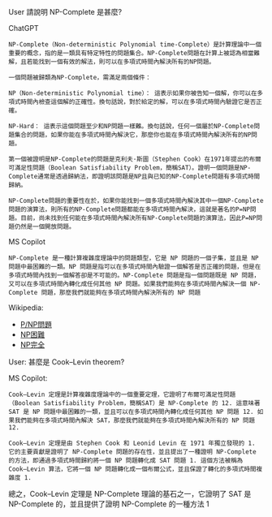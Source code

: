 User
    請說明 NP-Complete 是甚麼?

ChatGPT

    NP-Complete（Non-deterministic Polynomial time-Complete）是計算理論中一個重要的概念，指的是一類具有特定特性的問題集合。NP-Complete問題在計算上被認為相當難解，且若能找到一個有效的解法，則可以在多項式時間內解決所有的NP問題。

    一個問題被歸類為NP-Complete，需滿足兩個條件：

    NP（Non-deterministic Polynomial time）： 這表示如果你被告知一個解，你可以在多項式時間內檢查這個解的正確性。換句話說，對於給定的解，可以在多項式時間內驗證它是否正確。

    NP-Hard： 這表示這個問題至少和NP問題一樣難。換句話說，任何一個屬於NP-Complete問題集合的問題，如果你能在多項式時間內解決它，那麼你也能在多項式時間內解決所有的NP問題。

    第一個被證明是NP-Complete的問題是克利夫·斯圖（Stephen Cook）在1971年提出的布爾可滿足性問題（Boolean Satisfiability Problem，簡稱SAT）。證明一個問題是NP-Complete通常是透過歸納法，即證明該問題是NP且與已知的NP-Complete問題有多項式時間歸納。

    NP-Complete問題的重要性在於，如果你能找到一個多項式時間內解決其中一個NP-Complete問題的演算法，則所有的NP-Complete問題都能在多項式時間內解決，這就是著名的P=NP問題。目前，尚未找到任何能在多項式時間內解決所有NP-Complete問題的演算法，因此P=NP問題仍然是一個開放問題。

MS Copilot

    NP-Complete 是一種計算複雜度理論中的問題類型，它是 NP 問題的一個子集，並且是 NP 問題中最困難的一類。NP 問題是指可以在多項式時間內驗證一個解答是否正確的問題，但是在多項式時間內找到一個解答卻是不可能的。NP-Complete 問題是指一個問題既是 NP 問題，又可以在多項式時間內轉化成任何其他 NP 問題。如果我們能夠在多項式時間內解決一個 NP-Complete 問題，那麼我們就能夠在多項式時間內解決所有的 NP 問題

Wikipedia:

* [P/NP問題](https://zh.wikipedia.org/zh-tw/P/NP%E9%97%AE%E9%A2%98)
* [NP困難](https://zh.wikipedia.org/zh-tw/NP%E5%9B%B0%E9%9A%BE)
* [NP完全](https://zh.wikipedia.org/zh-tw/NP%E5%AE%8C%E5%85%A8)


User:
    甚麼是 Cook–Levin theorem?


MS Copilot:

    Cook–Levin 定理是計算複雜度理論中的一個重要定理，它證明了布爾可滿足性問題（Boolean Satisfiability Problem，簡稱SAT）是 NP-Complete 的 12. 這意味著 SAT 是 NP 問題中最困難的一類，並且可以在多項式時間內轉化成任何其他 NP 問題 12. 如果我們能夠在多項式時間內解決 SAT，那麼我們就能夠在多項式時間內解決所有的 NP 問題 12.

    Cook–Levin 定理是由 Stephen Cook 和 Leonid Levin 在 1971 年獨立發現的 1. 它的主要貢獻是證明了 NP-Complete 問題的存在性，並且提出了一種證明 NP-Complete 的方法，即通過多項式時間歸約將一個 NP 問題轉化成 SAT 問題 1. 這個方法被稱為 Cook–Levin 算法，它將一個 NP 問題轉化成一個布爾公式，並且保證了轉化的多項式時間複雜度 1.

總之，Cook–Levin 定理是 NP-Complete 理論的基石之一，它證明了 SAT 是 NP-Complete 的，並且提供了證明 NP-Complete 的一種方法 1